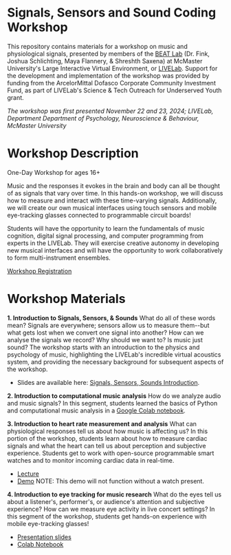 # Signals, Sensors and Sound Coding Workshop

This repository contains materials for a workshop on music and physiological signals, presented by members of the [BEAT Lab](https://beatlab.mcmaster.ca/) (Dr. Fink, Joshua Schlichting, Maya Flannery, & Shreshth Saxena) at McMaster University's Large Interactive Virtual Environment, or [LIVELab](https://livelab.mcmaster.ca/). Support for the development and implementation of the workshop was provided by funding from the ArcelorMittal Dofasco Corporate Community Investment Fund, as part of LIVELab's Science & Tech Outreach for Underserved Youth grant.  

*The workshop was first presented November 22 and 23, 2024; LIVELab, Department Department of Psychology, Neuroscience &amp; Behaviour, McMaster University*

# Workshop Description

One-Day Workshop for ages 16+

Music and the responses it evokes in the brain and body can all be thought of as signals that vary over time. In this hands-on workshop, we will discuss how to measure and interact with these time-varying signals. Additionally, we will create our own musical interfaces using touch sensors and mobile eye-tracking glasses connected to programmable circuit boards!

Students will have the opportunity to learn the fundamentals of music cognition, digital signal processing, and computer programming from experts in the LIVELab. They will exercise creative autonomy in developing new musical interfaces and will have the opportunity to work collaboratively to form multi-instrument ensembles.

[Workshop Registration](https://livelab.mcmaster.ca/events/signals-sensors-and-sound-coding-workshop/)

# Workshop Materials

**1. Introduction to Signals, Sensors, & Sounds**
What do all of these words mean? Signals are everywhere; sensors allow us to measure them--but what gets lost when we convert one signal into another? How can we analyse the signals we record? Why should we want to? Is music just sound? The workshop starts with an introduction to the physics and psychology of music, highlighting the LIVELab's incredible virtual acoustics system, and providing the necessary background for subsequent aspects of the workshop. 
- Slides are available here: [Signals, Sensors, Sounds Introduction](introSSS/Fink_SignalsSensorsSounds.pdf). 

**2. Introduction to computational music analysis**
How do we analyze audio and music signals? In this segment, students learned the basics of Python and computational music analysis in a [Google Colab notebook](https://colab.research.google.com/github/beatlab-mcmaster/workshop_signalsensorsound/blob/main/audioanalysis.ipynb). 

**3. Introduction to heart rate measurement and analysis**
What can physiological responses tell us about how music is affecting us? In this portion of the workshop, students learn about how to measure cardiac signals and what the heart can tell us about perception and subjective experience. Students get to work with open-source programmable smart watches and to monitor incoming cardiac data in real-time. 
- [Lecture](https://github.com/beatlab-mcmaster/workshop_signalsensorsound/blob/main/cardiacSignals/Cardiac%20Signals%20(draft).pdf)
- [Demo](cardiacSignals/hrMultiWatch.html) NOTE: This demo will not function without a watch present. 

**4. Introduction to eye tracking for music research**
What do the eyes tell us about a listener's, performer's, or audience's attention and subjective experience? How can we measure eye activity in live concert settings? In this segment of the workshop, students get hands-on experience with mobile eye-tracking glasses! 
- [Presentation slides](https://slides.com/shreshthsaxena/deck) 
- [Colab Notebook](https://colab.research.google.com/drive/1NY7wzbC8iwUHbqoqhvBXaZ4DA4G6S062?usp=sharing)
